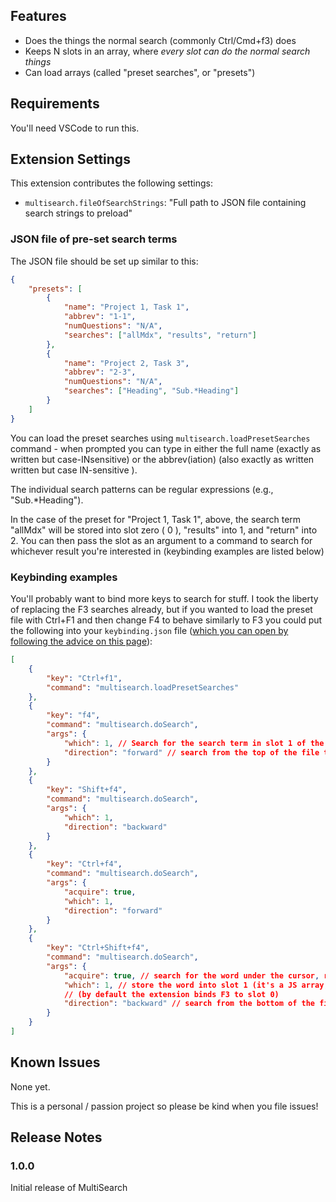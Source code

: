 ## Features

-   Does the things the normal search (commonly Ctrl/Cmd+f3) does
-   Keeps N slots in an array, where _every slot can do the normal search things_
-   Can load arrays (called "preset searches", or "presets")

## Requirements

You'll need VSCode to run this.

## Extension Settings

This extension contributes the following settings:

-   `multisearch.fileOfSearchStrings`: "Full path to JSON file containing search strings to preload"

### JSON file of pre-set search terms

The JSON file should be set up similar to this:

```json
{
    "presets": [
        {
            "name": "Project 1, Task 1",
            "abbrev": "1-1",
            "numQuestions": "N/A",
            "searches": ["allMdx", "results", "return"]
        },
        {
            "name": "Project 2, Task 3",
            "abbrev": "2-3",
            "numQuestions": "N/A",
            "searches": ["Heading", "Sub.*Heading"]
        }
    ]
}
```

You can load the preset searches using `multisearch.loadPresetSearches` command - when prompted you can type in either the full name (exactly as written but case-INsensitive) or the abbrev(iation) (also exactly as written written but case IN-sensitive ).

The individual search patterns can be regular expressions (e.g., "Sub.\*Heading").

In the case of the preset for "Project 1, Task 1", above, the search term "allMdx" will be stored into slot zero ( 0 ), "results" into 1, and "return" into 2. You can then pass the slot as an argument to a command to search for whichever result you're interested in (keybinding examples are listed below)

### Keybinding examples

You'll probably want to bind more keys to search for stuff. I took the liberty of replacing the F3 searches already, but if you wanted to load the preset file with Ctrl+F1 and then change F4 to behave similarly to F3 you could put the following into your `keybinding.json` file ([which you can open by following the advice on this page](https://code.visualstudio.com/docs/getstarted/keybindings#_advanced-customization)):

```json
[
    {
        "key": "Ctrl+f1",
        "command": "multisearch.loadPresetSearches"
    },
    {
        "key": "f4",
        "command": "multisearch.doSearch",
        "args": {
            "which": 1, // Search for the search term in slot 1 of the searches array
            "direction": "forward" // search from the top of the file towards the bottom, wrapping if needed
        }
    },
    {
        "key": "Shift+f4",
        "command": "multisearch.doSearch",
        "args": {
            "which": 1,
            "direction": "backward"
        }
    },
    {
        "key": "Ctrl+f4",
        "command": "multisearch.doSearch",
        "args": {
            "acquire": true,
            "which": 1,
            "direction": "forward"
        }
    },
    {
        "key": "Ctrl+Shift+f4",
        "command": "multisearch.doSearch",
        "args": {
            "acquire": true, // search for the word under the cursor, replacing this slot
            "which": 1, // store the word into slot 1 (it's a JS array, so you can use as many slots as you want)
            // (by default the extension binds F3 to slot 0)
            "direction": "backward" // search from the bottom of the file towards the top, wrapping if needed
        }
    }
]
```

## Known Issues

None yet.

This is a personal / passion project so please be kind when you file issues!

## Release Notes

### 1.0.0

Initial release of MultiSearch
